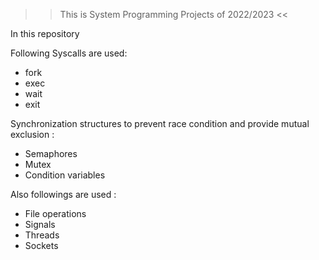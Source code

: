 >> This is System Programming Projects of 2022/2023 <<

In this repository 

Following Syscalls are used:
- fork
- exec
- wait
- exit

Synchronization structures to prevent race condition and provide mutual exclusion :
- Semaphores
- Mutex
- Condition variables

Also followings are used : 
- File operations
- Signals
- Threads
- Sockets
